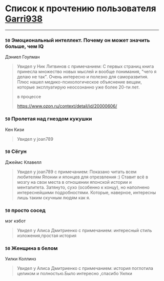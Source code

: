 # Список к прочтению пользователя [Garri938](https://plus.google.com/u/0/114389869162010721507/)
---

### `50` Эмоциональный интеллект. Почему он может значить больше, чем IQ
Дэниел Гоулман
> Увидел у Ник Литвинов с примечанием: С первых страниц книга принесла множество новых мыслей и вообще понимания, "чего я делаю не так". Очень интересно и полезно для саморазвития. Плюс нашел медико-психологическое объяснение вещам, которые эксплуатирую неосознанно уже более 20-ти лет.
> 
> в процессе
> 
> https://www.ozon.ru/context/detail/id/20000606/

### `50` Пролетая над гнездом кукушки
Кен Кизи
> Увидел у joan789

### `50` Сёгун
Джеймс Клавелл
> Увидел у joan789 с примечанием: Показано читать всем любителям Японии и японцев для отрезвления :) Ставит всё в мозгу на свои места в отношении японской истории и менталитета. Затянуто, сухо (особенно к концу), но наполнено интереснейшими подробностями. Которые, наверное, интересны лишь таким скучным людям как я.

### `50` просто сосед
мэг кэбот
> Увидел у Алиса Дмитриенко с примечанием: интересный стиль изложения,простая история

### `50` Женщина в белом
Уилки Коллинз
> Увидел у Алиса Дмитриенко с примечанием: история поглотила целиком и полностью.Было интересно ,спасибо Уилки

